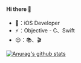 #### Hi there 👋

<!--
**leftw/leftw** is a ✨ _special_ ✨ repository because its `README.md` (this file) appears on your GitHub profile.

Here are some ideas to get you started:

- 🔭 I’m currently working on ...
- 🌱 I’m currently learning ...
- 👯 I’m looking to collaborate on ...
- 🤔 I’m looking for help with ...
- 💬 Ask me about ...
- 📫 How to reach me: ...
- 😄 Pronouns: ...
- ⚡ Fun fact: ...
-->

- 👏：iOS Developer
- ⚡️：Objective - C、Swift
- 😌：📚、🎬

[![Anurag's github stats](https://github-readme-stats.vercel.app/api?username=leftw)](https://github.com/anuraghazra/github-readme-stats)



